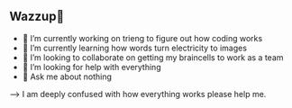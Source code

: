 ## Wazzup👋

- 🔭 I’m currently working on trieng to figure out how coding works
- 🌱 I’m currently learning how words turn electricity to images 
- 👯 I’m looking to collaborate on getting my braincells to work as a team
- 🤔 I’m looking for help with everything
- 💬 Ask me about nothing

--> I am deeply confused with how everything works please help me.
